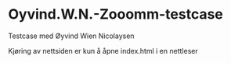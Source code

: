# Oyvind.W.N.-Zooomm-testcase
Testcase med Øyvind Wien Nicolaysen 

Kjøring av nettsiden er kun å åpne index.html i en nettleser
